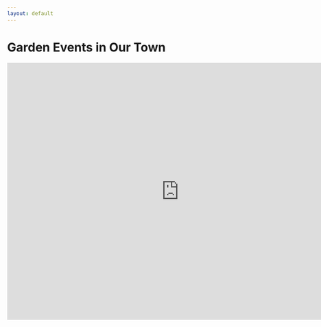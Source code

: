 ```yaml
---
layout: default
---
```

# Garden Events in Our Town

<iframe src="https://calendar.google.com/calendar/embed?showTitle=0&height=600&wkst=1&bgcolor=%23FFFFFF&src=f4tb5tiginfjqm48hu6o8h63d4%40group.calendar.google.com&color=%232952A3&ctz=America%2FLos_Angeles" style="border-width:0" width="800" height="600" frameborder="0" scrolling="no"></iframe>
